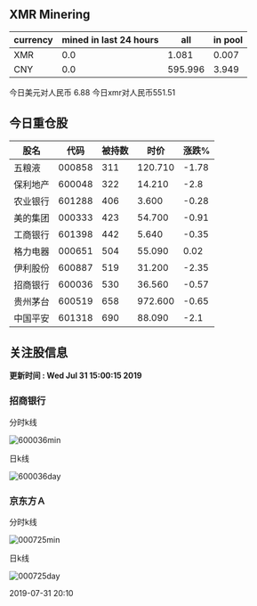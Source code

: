 ## XMR Minering

|currency|mined in last 24 hours|all|in pool|
|---|---|---|---|
|XMR|0.0|1.081|0.007|
|CNY|0.0|595.996|3.949|

今日美元对人民币 6.88	今日xmr对人民币551.51


## 今日重仓股 

|股名|代码|被持数|时价|涨跌%|
|---|---|---|---|---|
|五粮液|000858|311|120.710|-1.78|
|保利地产|600048|322|14.210|-2.8|
|农业银行|601288|406|3.600|-0.28|
|美的集团|000333|423|54.700|-0.91|
|工商银行|601398|442|5.640|-0.35|
|格力电器|000651|504|55.090|0.02|
|伊利股份|600887|519|31.200|-2.35|
|招商银行|600036|530|36.560|-0.57|
|贵州茅台|600519|658|972.600|-0.65|
|中国平安|601318|690|88.090|-2.1|

## 关注股信息
**更新时间 : Wed Jul 31 15:00:15 2019**
### 招商银行 
分时k线

![600036min](http://image.sinajs.cn/newchart/min/n/sh600036.gif)

日k线

![600036day](http://image.sinajs.cn/newchart/daily/n/sh600036.gif)

### 京东方Ａ 
分时k线

![000725min](http://image.sinajs.cn/newchart/min/n/sz000725.gif)

日k线

![000725day](http://image.sinajs.cn/newchart/daily/n/sz000725.gif)

2019-07-31 20:10